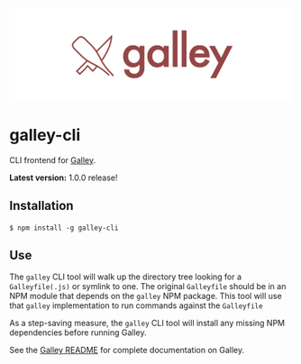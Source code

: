 ![Galley](docs/images/galley-red.png)

# galley-cli

CLI frontend for [Galley](https://github.com/crashlytics/galley).

**Latest version:** 1.0.0 release!

## Installation

```console
$ npm install -g galley-cli
```

## Use

The `galley` CLI tool will walk up the directory tree looking for a `Galleyfile(.js)` or
symlink to one. The original `Galleyfile` should be in an NPM module that depends on the
`galley` NPM package. This tool will use that `galley` implementation to run commands against
the `Galleyfile`

As a step-saving measure, the `galley` CLI tool will install any missing NPM dependencies before
running Galley.

See the [Galley README](https://github.com/twitter-fabric/galley/blob/master/README.md) for
complete documentation on Galley.
